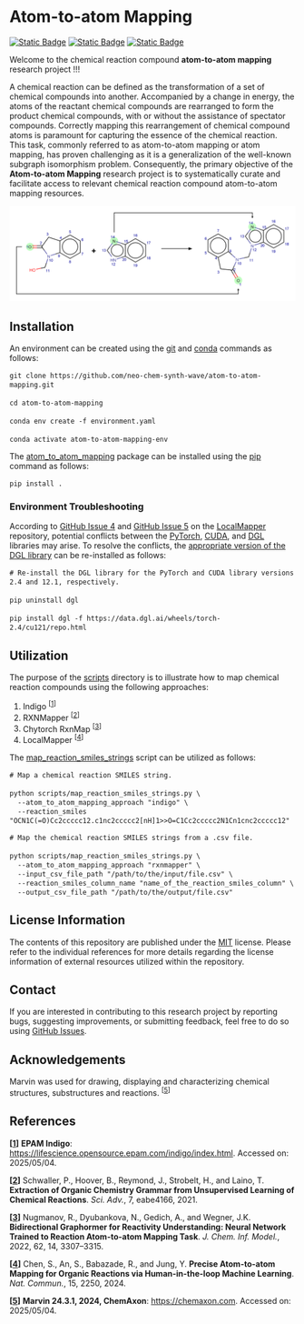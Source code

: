 # Atom-to-atom Mapping
[![Static Badge](https://img.shields.io/badge/atom__to__atom__mapping-2025.5.1-%23556DC8?logo=github&style=flat)](https://github.com/neo-chem-synth-wave/atom-to-atom-mapping/releases/tag/2025.5.1)
[![Static Badge](https://img.shields.io/badge/Institute%20of%20Science%20Tokyo-%231C3177?style=flat)](https://www.isct.ac.jp)
[![Static Badge](https://img.shields.io/badge/Elix%2C%20Inc.-%235EB6B3?style=flat)](https://www.elix-inc.com)

Welcome to the chemical reaction compound **atom-to-atom mapping** research project !!!

A chemical reaction can be defined as the transformation of a set of chemical compounds into another. Accompanied by a
change in energy, the atoms of the reactant chemical compounds are rearranged to form the product chemical compounds,
with or without the assistance of spectator compounds. Correctly mapping this rearrangement of chemical compound atoms
is paramount for capturing the essence of the chemical reaction. This task, commonly referred to as atom-to-atom mapping
or atom mapping, has proven challenging as it is a generalization of the well-known subgraph isomorphism problem.
Consequently, the primary objective of the **Atom-to-atom Mapping** research project is to systematically curate and
facilitate access to relevant chemical reaction compound atom-to-atom mapping resources.

![atom_to_atom_mapping_example.png](figures/atom_to_atom_mapping_example.png)


## Installation
An environment can be created using the [git](https://git-scm.com) and [conda](https://conda.io) commands as follows:

```shell
git clone https://github.com/neo-chem-synth-wave/atom-to-atom-mapping.git

cd atom-to-atom-mapping

conda env create -f environment.yaml

conda activate atom-to-atom-mapping-env
```

The [atom_to_atom_mapping](/atom_to_atom_mapping) package can be installed using the [pip](https://pip.pypa.io) command
as follows:

```shell
pip install .
```


### Environment Troubleshooting
According to [GitHub Issue 4](https://github.com/snu-micc/LocalMapper/issues/4) and
[GitHub Issue 5](https://github.com/snu-micc/LocalMapper/issues/5) on the
[LocalMapper](https://github.com/snu-micc/LocalMapper) repository, potential conflicts between the
[PyTorch](https://pytorch.org), [CUDA](https://developer.nvidia.com/cuda-toolkit), and [DGL](https://www.dgl.ai)
libraries may arise. To resolve the conflicts, the
[appropriate version of the DGL library](https://www.dgl.ai/pages/start.html) can be re-installed as follows:

```shell
# Re-install the DGL library for the PyTorch and CUDA library versions 2.4 and 12.1, respectively.

pip uninstall dgl

pip install dgl -f https://data.dgl.ai/wheels/torch-2.4/cu121/repo.html 
```


## Utilization
The purpose of the [scripts](/scripts) directory is to illustrate how to map chemical reaction compounds using the
following approaches:

1. Indigo <sup>[[1](#references)]</sup>
2. RXNMapper <sup>[[2](#references)]</sup>
3. Chytorch RxnMap <sup>[[3](#references)]</sup>
4. LocalMapper <sup>[[4](#references)]</sup>

The [map_reaction_smiles_strings](/scripts/map_reaction_smiles_strings.py) script can be utilized as follows:

```shell
# Map a chemical reaction SMILES string.

python scripts/map_reaction_smiles_strings.py \
  --atom_to_atom_mapping_approach "indigo" \
  --reaction_smiles "OCN1C(=O)Cc2ccccc12.c1nc2ccccc2[nH]1>>O=C1Cc2ccccc2N1Cn1cnc2ccccc12"
```

```shell
# Map the chemical reaction SMILES strings from a .csv file.

python scripts/map_reaction_smiles_strings.py \
  --atom_to_atom_mapping_approach "rxnmapper" \
  --input_csv_file_path "/path/to/the/input/file.csv" \
  --reaction_smiles_column_name "name_of_the_reaction_smiles_column" \
  --output_csv_file_path "/path/to/the/output/file.csv"
```


## License Information
The contents of this repository are published under the [MIT](/LICENSE) license. Please refer to the individual
references for more details regarding the license information of external resources utilized within the repository.


## Contact
If you are interested in contributing to this research project by reporting bugs, suggesting improvements, or submitting
feedback, feel free to do so using [GitHub Issues](https://github.com/neo-chem-synth-wave/atom-to-atom-mapping/issues).


## Acknowledgements
Marvin was used for drawing, displaying and characterizing chemical structures, substructures and reactions.
<sup>[[5](#references)]</sup>


## References
**[[1](https://lifescience.opensource.epam.com/indigo/index.html)]** **EPAM Indigo**:
https://lifescience.opensource.epam.com/indigo/index.html. Accessed on: 2025/05/04.

**[[2](/references/2021/20210407_schwaller_p_et_al.md)]** Schwaller, P., Hoover, B., Reymond, J., Strobelt, H., and
Laino, T. **Extraction of Organic Chemistry Grammar from Unsupervised Learning of Chemical Reactions**. _Sci. Adv._, 7,
eabe4166, 2021.

**[[3](/references/2022/20220706_nugmanov_r_et_al.md)]** Nugmanov, R., Dyubankova, N., Gedich, A., and Wegner, J.K.
**Bidirectional Graphormer for Reactivity Understanding: Neural Network Trained to Reaction Atom-to-atom Mapping Task**.
_J. Chem. Inf. Model._, 2022, 62, 14, 3307–3315.

**[[4](/references/2024/20240313_chen_s_et_al.md)]** Chen, S., An, S., Babazade, R., and Jung, Y. **Precise Atom-to-atom
Mapping for Organic Reactions via Human-in-the-loop Machine Learning**.  _Nat. Commun._, 15, 2250, 2024.

**[[5](https://chemaxon.com)]** **Marvin 24.3.1, 2024, ChemAxon**: https://chemaxon.com. Accessed on: 2025/05/04.
